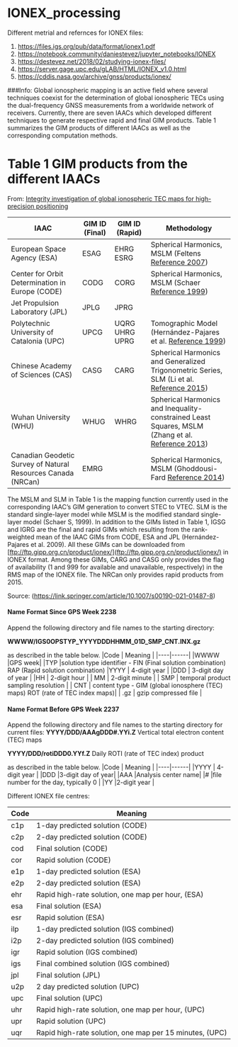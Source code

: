 # IONEX_processing

Different metrial and refernces for IONEX files:
1. https://files.igs.org/pub/data/format/ionex1.pdf
2. https://notebook.community/daniestevez/jupyter_notebooks/IONEX
3. https://destevez.net/2018/02/studying-ionex-files/
4. https://server.gage.upc.edu/gLAB/HTML/IONEX_v1.0.html
5. https://cddis.nasa.gov/archive/gnss/products/ionex/

###Info: 
Global ionospheric mapping is an active field where several techniques coexist for the determination of global ionospheric TECs using the dual-frequency GNSS measurements from a worldwide network of receivers. Currently, there are seven IAACs which developed different techniques to generate respective rapid and final GIM products. Table 1 summarizes the GIM products of different IAACs as well as the corresponding computation methods.
# Table 1 GIM products from the different IAACs

From: [Integrity investigation of global ionospheric TEC maps for high-precision positioning](https://link.springer.com/article/10.1007/s00190-021-01487-8)


|          IAAC     | GIM ID (Final)     | GIM ID (Rapid)       | Methodology |
| ----------------------------------------- | ------ | ---------- |------------------------------------------------------------------------------------------------------------------ |
| European Space Agency (ESA)              | ESAG   | EHRG ESRG  |Spherical Harmonics, MSLM (Feltens [Reference 2007](https://link.springer.com/article/10.1007/s00190-021-01487-8#ref-CR5))                                                                               |
| Center for Orbit Determination in Europe (CODE) | CODG   | CORG       |Spherical Harmonics, MSLM (Schaer [Reference 1999](https://link.springer.com/article/10.1007/s00190-021-01487-8#ref-CR18))                |
| Jet Propulsion Laboratory (JPL)         | JPLG   | JPRG       |               | Three-shell Model (Mannucci et al. [Reference 1998](https://link.springer.com/article/10.1007/s00190-021-01487-8#ref-CR15))             |
| Polytechnic University of Catalonia (UPC) | UPCG   | UQRG UHRG UPRG |  Tomographic Model (Hernández-Pajares et al. [Reference 1999](https://link.springer.com/article/10.1007/s00190-021-01487-8#ref-CR8))  |
| Chinese Academy of Sciences (CAS)       | CASG   | CARG       |  Spherical Harmonics and Generalized Trigonometric Series, SLM (Li et al. [Reference 2015](https://link.springer.com/article/10.1007/s00190-021-01487-8#ref-CR14)) |
| Wuhan University (WHU)                  | WHUG   | WHRG       |  Spherical Harmonics and Inequality-constrained Least Squares, MSLM (Zhang et al. [Reference 2013](https://link.springer.com/article/10.1007/s00190-021-01487-8#ref-CR24)) |
| Canadian Geodetic Survey of Natural Resources Canada (NRCan) | EMRG   |      | Spherical Harmonics, MSLM (Ghoddousi-Fard [Reference 2014](https://link.springer.com/article/10.1007/s00190-021-01487-8#ref-CR6)) |




The MSLM and SLM in Table 1 is the mapping function currently used in the corresponding IAAC’s GIM generation to convert STEC to VTEC. SLM is the standard single-layer model while MSLM is the modified standard single-layer model (Schaer S, 1999). In addition to the GIMs listed in Table 1, IGSG and IGRG are the final and rapid GIMs which resulting from the rank-weighted mean of the IAAC GIMs from CODE, ESA and JPL (Hernández-Pajares et al. 2009). All these GIMs can be downloaded from [ftp://ftp.gipp.org.cn/product/ionex/](ftp://ftp.gipp.org.cn/product/ionex/) in IONEX format. Among these GIMs, CARG and CASG only provides the flag of availability (1 and 999 for available and unavailable, respectively) in the RMS map of the IONEX file. The NRCan only provides rapid products from 2015. 

Source: (https://link.springer.com/article/10.1007/s00190-021-01487-8)

#### Name Format Since GPS Week 2238
Append the following directory and file names to the starting directory:

**WWWW/IGS0OPSTYP_YYYYDDDHHMM_01D_SMP_CNT.INX.gz**

as described in the table below.
|Code | Meaning |
|----|------|
|WWWW |GPS week|
|TYP |solution type identifier - FIN (Final solution combination) RAP (Rapid solution combination)
|YYYY | 4-digit year |
|DDD | 3-digit day of year |
|HH | 2-digit hour |
| MM | 2-digit minute |
| SMP | temporal product sampling resolution |
| CNT | content type - GIM (global ionosphere (TEC) maps) ROT (rate of TEC index maps)|
| .gz | gzip compressed file |



#### Name Format Before GPS Week 2237
Append the following directory and file names to the starting directory for current files:
**YYYY/DDD/AAAgDDD#.YYi.Z**		Vertical total electron content (TEC) maps


**YYYY/DDD/rotiDDD0.YYf.Z**		Daily ROTI (rate of TEC index) product

as described in the table below.
|Code | Meaning |
|----|------|
|YYYY | 4-digit year |
|DDD |3-digit day of year|
|AAA |Analysis center name|
|# |file number for the day, typically 0 |
|YY |2-digit year |



Different IONEX file centres:

|Code |Meaning |
|-----|------|
|c1p |1-day predicted solution (CODE) |
|c2p  |2-day predicted solution (CODE) |
|cod |Final solution (CODE) |
|cor |Rapid solution (CODE) |
|e1p |1-day predicted solution (ESA) |
|e2p |2-day predicted solution (ESA) |
|ehr |Rapid high-rate solution, one map per hour, (ESA) |
|esa  |Final solution (ESA) |
|esr |Rapid solution (ESA) |
|ilp |1-day predicted solution (IGS combined) |
|i2p |2-day predicted solution (IGS combined) |
|igr |Rapid solution (IGS combined) |
|igs |Final combined solution (IGS combined) |
|jpl |Final solution (JPL) |
|u2p |2 day predicted solution (UPC) |
|upc |Final solution (UPC) |
|uhr |Rapid high-rate solution, one map per hour, (UPC) |
|upr |Rapid solution (UPC) |
|uqr |Rapid high-rate solution, one map per 15 minutes, (UPC) |


